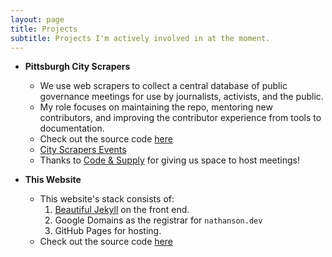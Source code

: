 ```yaml
---
layout: page
title: Projects
subtitle: Projects I'm actively involved in at the moment.
---
```


- **Pittsburgh City Scrapers**
  - We use web scrapers to collect a central database of public governance meetings for use by journalists, activists, and the public.
  - My role focuses on maintaining the repo, mentoring new contributors, and improving the contributor experience from tools to documentation.
  - Check out the source code [here](https://github.com/pgh-public-meetings/city-scrapers-pitt)
  - [City Scrapers Events](https://pgh-public-meetings.github.io/events/)
  - Thanks to [Code & Supply](https://codeandsupply.co/) for giving us space to host meetings!


- **This Website**
  - This website's stack consists of:
     1. [Beautiful Jekyll](https://github.com/daattali/beautiful-jekyll) on the front end.
     1. Google Domains as the registrar for `nathanson.dev`
     1. GitHub Pages for hosting.
  - Check out the source code [here](https://github.com/ben-nathanson/ben-nathanson.github.io)
